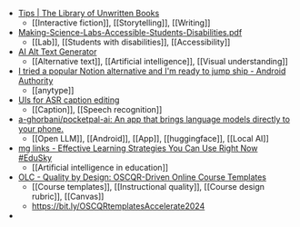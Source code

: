 - [Tips | The Library of Unwritten Books](https://libraryofunwrittenbooks.org/tips/)
	- [[Interactive fiction]], [[Storytelling]], [[Writing]]
- [Making-Science-Labs-Accessible-Students-Disabilities.pdf](https://www.washington.edu/doit/sites/default/files/atoms/files/Making-Science-Labs-Accessible-Students-Disabilities.pdf)
	- [[Lab]], [[Students with disabilities]], [[Accessibility]]
- [AI Alt Text Generator](https://alttext.ai/)
	- [[Alternative text]], [[Artificial intelligence]], [[Visual understanding]]
- [I tried a popular Notion alternative and I'm ready to jump ship - Android Authority](https://www.androidauthority.com/notion-alternative-anytype-3493145/)
	- [[anytype]]
- [UIs for ASR caption editing](https://docs.google.com/document/d/16DZv_qvMTE6hHPkPgns373vhXd3mOZTPQ760BTctQzg/edit?usp=drivesdk)
	- [[Caption]], [[Speech recognition]]
- [a-ghorbani/pocketpal-ai: An app that brings language models directly to your phone.](https://github.com/a-ghorbani/pocketpal-ai)
	- [[Open LLM]], [[Android]], [[App]], [[huggingface]], [[Local AI]]
- [mg links - Effective Learning Strategies You Can Use Right Now #EduSky](https://mglinks.org/2024/11/20/effective-learning-strategies.html)
	- [[Artificial intelligence in education]]
- [OLC - Quality by Design: OSCQR-Driven Online Course Templates](https://olc.secure-platform.com/accelerate/gallery/rounds/82030/details/16641)
	- [[Course templates]], [[Instructional quality]], [[Course design rubric]], [[Canvas]]
	- https://bit.ly/OSCQRtemplatesAccelerate2024
-